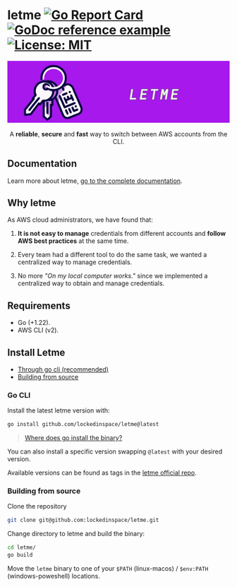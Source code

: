 # letme [![Go Report Card](https://goreportcard.com/badge/github.com/lockedinspace/letme-go)](https://goreportcard.com/report/github.com/lockedinspace/letme-go) [![GoDoc reference example](https://img.shields.io/badge/godoc-reference-blue.svg)](https://pkg.go.dev/github.com/lockedinspace/letme) [![License: MIT](https://img.shields.io/badge/License-MIT-yellow.svg)](https://opensource.org/licenses/MIT) 

![](./docs/letme-banner.webp)
<p align="center">A <b>reliable</b>, <b>secure</b> and <b>fast</b> way to switch between AWS accounts from the CLI. </p>

## Documentation

Learn more about letme, [go to the complete documentation](https://lockedinspace.com/letme/index.html
).

## Why letme
As AWS cloud administrators, we have found that:

1. **It is not easy to manage** credentials from different accounts and **follow AWS best practices** at the same time.
   
2. Every team had a different tool to do the same task, we wanted a centralized way to manage credentials.

3. No more _"On my local computer works."_ since we implemented a centralized way to obtain and manage credentials.

## Requirements

- Go (+1.22).
- AWS CLI (v2).

## Install Letme

- [Through go cli (recommended)](#go-cli)
- [Building from source](#building-from-source)
  
### Go CLI

Install the latest letme version with:

```bash
go install github.com/lockedinspace/letme@latest
```
> [Where does go install the binary?](https://pkg.go.dev/cmd/go#hdr-Compile_and_install_packages_and_dependencies)

You can also install a specific version swapping ``@latest`` with your desired version.

Available versions can be found as tags in the [letme official repo](https://github.com/lockedinspace/letme). 


### Building from source

Clone the repository

```bash
git clone git@github.com:lockedinspace/letme.git
```

Change directory to letme and build the binary:

```bash
cd letme/
go build 
```

Move the ``letme`` binary to one of your ``$PATH`` (linux-macos) / ``$env:PATH`` (windows-poweshell) locations.


